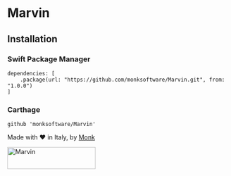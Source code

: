 # Marvin

## Installation

### Swift Package Manager
```
dependencies: [
    .package(url: "https://github.com/monksoftware/Marvin.git", from: "1.0.0")
]
```

### Carthage
```
github 'monksoftware/Marvin'
```

Made with ❤️ in Italy, by [Monk](https://www.monksoftware.it "Monk's homepage")

<p align="left" >
<img src="https://github.com/monksoftware/Marvin/blob/master/monk-logo.png" width=200px height=50px alt="Marvin" title="Marvin">
</p>
